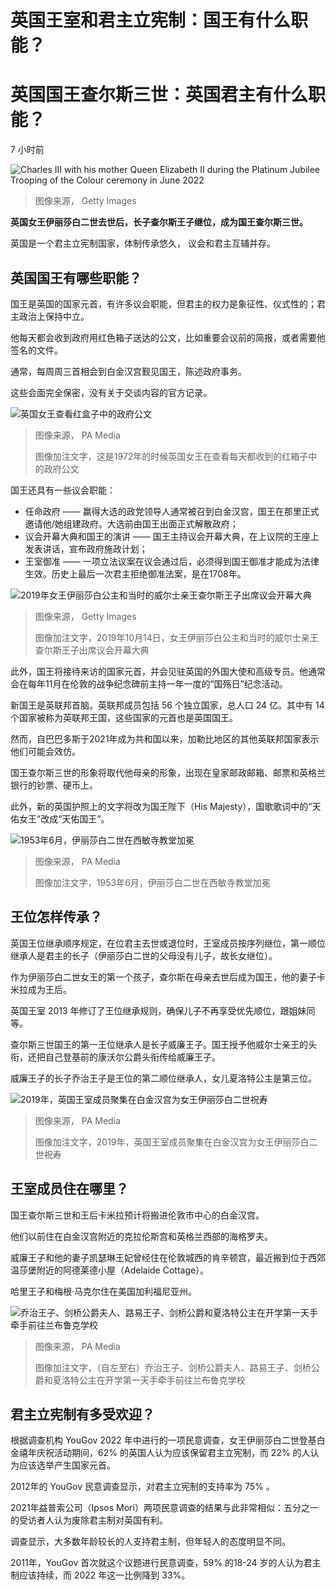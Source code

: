 # 英国王室和君主立宪制：国王有什么职能？

#  英国国王查尔斯三世：英国君主有什么职能？

7 小时前

![Charles III with his mother Queen Elizabeth II during the Platinum Jubilee Trooping of the Colour ceremony in June 2022](_126653873_gettyimages-1404406465.jpg)

> 图像来源，  Getty Images

**英国女王伊丽莎白二世去世后，长子查尔斯王子继位，成为国王查尔斯三世。**

英国是一个君主立宪制国家，体制传承悠久， 议会和君主互辅并存。

##  英国国王有哪些职能？

国王是英国的国家元首，有许多议会职能，但君主的权力是象征性、仪式性的；君主政治上保持中立。

他每天都会收到政府用红色箱子送达的公文，比如重要会议前的简报，或者需要他签名的文件。

通常，每周周三首相会到白金汉宫觐见国王，陈述政府事务。

这些会面完全保密，没有关于交谈内容的官方记录。

![英国女王查看红盒子中的政府公文](_126722720_05cd8afd-14d8-4c0e-9e2d-e4e0ce336538.jpg)

> 图像来源，  PA Media
>
> 图像加注文字，这是1972年的时候英国女王在查看每天都收到的红箱子中的政府公文

国王还具有一些议会职能：

  * 任命政府 —— 赢得大选的政党领导人通常被召到白金汉宫，国王在那里正式邀请他/她组建政府。大选前由国王出面正式解散政府； 
  * 议会开幕大典和国王的演讲 —— 国王主持议会开幕大典，在上议院的王座上发表讲话，宣布政府施政计划； 
  * 王室御准 —— 一项立法议案在议会通过后，必须得到国王御准才能成为法律生效。历史上最后一次君主拒绝御准法案，是在1708年。 

![2019年女王伊丽莎白公主和当时的威尔士亲王查尔斯王子出席议会开幕大典](_124707978_gettyimages-1175944922.jpg)

> 图像来源，  Getty Images
>
> 图像加注文字，2019年10月14日，女王伊丽莎白公主和当时的威尔士亲王查尔斯王子出席议会开幕大典

此外，国王将接待来访的国家元首，并会见驻英国的外国大使和高级专员。他通常会在每年11月在伦敦的战争纪念碑前主持一年一度的“国殇日”纪念活动。

新国王是英联邦首脑。英联邦成员包括 56 个独立国家，总人口 24 亿。其中有 14 个国家被称为英联邦王国，这些国家的元首也是英国国王。

然而，自巴巴多斯于2021年成为共和国以来，加勒比地区的其他英联邦国家表示他们可能会效仿。

国王查尔斯三世的形象将取代他母亲的形象，出现在皇家邮政邮箱、邮票和英格兰银行的钞票、硬币上。

此外，新的英国护照上的文字将改为国王陛下（His Majesty），国歌歌词中的“天佑女王”改成“天佑国王”。

![1953年6月，伊丽莎白二世在西敏寺教堂加冕](_121248498_202cbd9a-9d22-401a-b466-2c334c3ddc51.jpg)

> 图像来源，  PA Media
>
> 图像加注文字，1953年6月，伊丽莎白二世在西敏寺教堂加冕

##  王位怎样传承？

英国王位继承顺序规定，在位君主去世或退位时，王室成员按序列继位，第一顺位继承人是君主的长子（伊丽莎白二世的父母没有儿子，故长女继位）。

作为伊丽莎白二世女王的第一个孩子，查尔斯在母亲去世后成为国王，他的妻子卡米拉成为王后。

英国王室 2013 年修订了王位继承规则，确保儿子不再享受优先顺位，跟姐妹同等。

查尔斯三世国王的第一王位继承人是长子威廉王子。国王授予他威尔士亲王的头衔，还把自己登基前的康沃尔公爵头衔传给威廉王子。

威廉王子的长子乔治王子是王位的第二顺位继承人，女儿夏洛特公主是第三位。

![2019年，英国王室成员聚集在白金汉宫为女王伊丽莎白二世祝寿](_117301996_hi061142342.jpg)

> 图像来源，  PA Media
>
> 图像加注文字，2019年，英国王室成员聚集在白金汉宫为女王伊丽莎白二世祝寿

##  王室成员住在哪里？

国王查尔斯三世和王后卡米拉预计将搬进伦敦市中心的白金汉宫。

他们以前住在白金汉宫附近的克拉伦斯宫和英格兰西部的海格罗夫。

威廉王子和他的妻子凯瑟琳王妃曾经住在伦敦城西的肯辛顿宫，最近搬到位于西郊温莎堡附近的阿德莱德小屋（Adelaide Cottage）。

哈里王子和梅根·马克尔住在美国加利福尼亚州。

![乔治王子、剑桥公爵夫人、路易王子、剑桥公爵和夏洛特公主在开学第一天手牵手前往兰布鲁克学校](_126627646_dc55f5c8ae37cd05c1a4856653f287e92f6b83d20_262_3500_19693500x1969.jpg)

> 图像来源，  PA Media
>
> 图像加注文字，（自左至右）乔治王子、剑桥公爵夫人、路易王子、剑桥公爵和夏洛特公主在开学第一天手牵手前往兰布鲁克学校

##  君主立宪制有多受欢迎？

根据调查机构 YouGov 2022 年中进行的一项民意调查，女王伊丽莎白二世登基白金禧年庆祝活动期间，62% 的英国人认为应该保留君主立宪制，而 22% 的人认为应该选举产生国家元首。

2012年的 YouGov 民意调查显示，对君主立宪制的支持率为 75% 。

2021年益普索公司（Ipsos Mori）两项民意调查的结果与此非常相似：五分之一的受访者人认为废除君主制对英国有利。

调查显示，大多数年龄较长的人支持君主制，但年轻人的态度明显不同。

2011年，YouGov 首次就这个议题进行民意调查，59% 的18-24 岁的人认为君主制应该持续，而 2022 年这一比例降到 33%。


